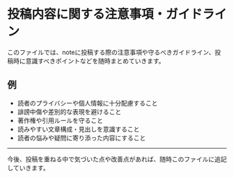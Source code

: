 # 投稿内容に関する注意事項・ガイドライン

このファイルでは、noteに投稿する際の注意事項や守るべきガイドライン、投稿時に意識すべきポイントなどを随時まとめていきます。

## 例
- 読者のプライバシーや個人情報に十分配慮すること
- 誹謗中傷や差別的な表現を避けること
- 著作権や引用ルールを守ること
- 読みやすい文章構成・見出しを意識すること
- 読者の悩みや疑問に寄り添った内容にすること

---

今後、投稿を重ねる中で気づいた点や改善点があれば、随時このファイルに追記していきます。 
